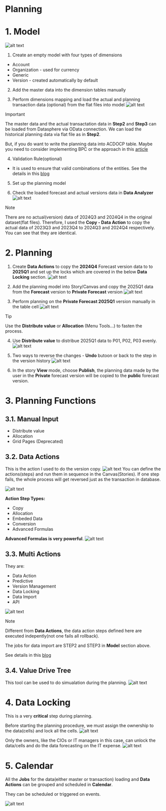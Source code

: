 # Planning

# 1. Model

![alt text](/SAC/Planning/images/PM1.png)

1. Create an empty model with four types of dimensions

- Account
- Organization - used for currency
- Generic
- Version - created automatically by default

2. Add the master data into the dimension tables manually

3. Perform dimensions mapping and load the actual and planning transaction data (optional) from the flat files into model
![alt text](/SAC/Planning/images/PM2.png)

> [!Important]
> The master data and the actual transactation data in **Step2** and **Step3** can be loaded from Datasphere via OData connection. We can load the historical planning data via flat file as in **Step2**.
>
> But, if you do want to write the planning data into ACDOCP table. Maybe you need to consider implementing BPC or the approach in this [article](https://www.linkedin.com/pulse/exporting-sac-planning-data-sap-s4-hana-aricordconsultinglimited-je1ie/)

4. Validation Rule(optional)
   
- It is used to ensure that valid combinations of the entities. See the details in this [blog](https://community.sap.com/t5/technology-blogs-by-members/sap-analytics-cloud-planning-validation-rules/ba-p/13475166)

5. Set up the planning model

6. Check the loaded forecast and actual versions data in **Data Analyzer**
![alt text](/SAC/Planning/images/PM3.png)

> [!Note]
> There are no actual(version) data of 2024Q3 and 2024Q4 in the original dataset(flat files).
> Therefore, I used the **Copy - Data Action** to copy the actual data of 2023Q3 and 2023Q4 to 2024Q3 and 2024Q4 respectively. You can see that they are identical.

# 2. Planning 
1. Create **Data Actions** to copy the **2024Q4** Forecast version data to to **2025Q1** and set up the locks which are covered in the below **Data Locking** section.
![alt text](/SAC/Planning/images/DP1.png)

2. Add the planning model into Story/Canvas and copy the 2025Q1 data from the **Forecast** version to **Private Forecast** version
![alt text](/SAC/Planning/images/DP3.png)

3. Perform planning on the **Private Forecast 2025Q1** version manually in the table cell
![alt text](/SAC/Planning/images/DP4.png)

> [!Tip]
> Use the **Distribute value** or **Allocation** (Menu Tools...) to fasten the process.

4. Use **Distribute value** to distribue 2025Q1 data to P01, P02, P03 evenly.
![alt text](/SAC/Planning/images/DP5_Dist.png)

5. Two ways to reverse the changes - **Undo** butoon or back to the step in the version history
![alt text](/SAC/Planning/images/DP6_Rev.png)

6. In the story **View** mode, choose **Publish**, the planning data made by the user in the **Private** forecast version will be copied to the **public** forecast version.
 
# 3. Planning Functions

## 3.1. Manual Input
- Distribute value
- Allocation
- Grid Pages (Deprecated)

## 3.2. Data Actions

This is the action I used to do the version copy.
![alt text](/SAC/Planning/images/DA1.png)
You can define the actions(steps) and run them in sequence in the Canvas(Stories). If one step fails, the whole process will get reversed just as the transaction in database.

![alt text](/SAC/Planning/images/DA2.png)

**Action Step Types:**
- Copy
- Allocation
- Embeded Data
- Conversion
- Advanced Formulas

**Advanced Formulas is very powerful**.
![alt text](/SAC/Planning/images/DA3.png) 

## 3.3. Multi Actions

They are:
- Data Action
- Predictive
- Version Management
- Data Locking
- Data Import
- API

![alt text](/SAC/Planning/images/MA1.png)

> [!Note]
> Different from **Data Actions**, the data action steps defined here are executed indepently(not one fails all rollback).
>
> The jobs for data import are STEP2 and STEP3 in **Model** section above. 

See details in this [blog](https://assets.sapanalytics.cloud/production/help/help-release/en/a8435da6970041d2beb3299cdcff7026.html#loioa8435da6970041d2beb3299cdcff7026)

## 3.4. Value Drive Tree
This tool can be used to do simualation during the planning.
![alt text](/SAC/Planning/images/VDT.png)

# 4. Data Locking
This is a very **critical** step during planning. 

Before starting the planning procedure, we must assign the ownership to the data(cells) and lock all the cells.
![alt text](/SAC/Planning/images/LOCK1.png)

Only the owners, like the CIOs or IT managers in this case, can unlock the data/cells and do the data forecasting on the IT expense.
![alt text](/SAC/Planning/images/LOCK2.png)

# 5. Calendar
All the **Jobs** for the data(either master or transaction) loading and **Data Actions** can be grouped and scheduled in **Calendar**.

They can be scheduled or triggered on events.

![alt text](/SAC/Planning/images/C1.png)
